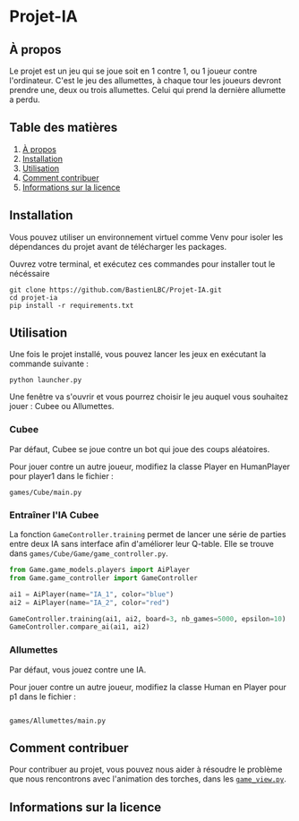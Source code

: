 # Projet-IA

## À propos

Le projet est un jeu qui se joue soit en 1 contre 1, ou 1 joueur contre l'ordinateur. C'est le jeu des allumettes, à chaque tour les joueurs devront prendre une, deux ou trois allumettes. Celui qui prend la dernière allumette a perdu. 

## Table des matières

1. [À propos](#à-propos)
2. [Installation](#installation)
3. [Utilisation](#utilisation)
4. [Comment contribuer](#comment-contribuer)
5. [Informations sur la licence](#informations-sur-la-licence)

## Installation
Vous pouvez utiliser un environnement virtuel comme Venv pour isoler les dépendances du projet avant de télécharger les packages.  

Ouvrez votre terminal, et exécutez ces commandes pour installer tout le nécéssaire
```
git clone https://github.com/BastienLBC/Projet-IA.git
cd projet-ia
pip install -r requirements.txt
```

## Utilisation 
Une fois le projet installé, vous pouvez lancer les jeux en exécutant la commande suivante :
```
python launcher.py
```

Une fenêtre va s'ouvrir et vous pourrez choisir le jeu auquel vous souhaitez jouer : Cubee ou Allumettes.

### Cubee

Par défaut, Cubee se joue contre un bot qui joue des coups aléatoires.

Pour jouer contre un autre joueur, modifiez la classe Player en HumanPlayer pour player1 dans le fichier :

```
games/Cube/main.py
```

### Entraîner l'IA Cubee

La fonction `GameController.training` permet de lancer une série de parties entre deux IA sans interface afin d'améliorer leur Q-table. Elle se trouve dans `games/Cube/Game/game_controller.py`.

```python
from Game.game_models.players import AiPlayer
from Game.game_controller import GameController

ai1 = AiPlayer(name="IA_1", color="blue")
ai2 = AiPlayer(name="IA_2", color="red")

GameController.training(ai1, ai2, board=3, nb_games=5000, epsilon=10)
GameController.compare_ai(ai1, ai2)
```
### Allumettes

Par défaut, vous jouez contre une IA.

Pour jouer contre un autre joueur, modifiez la classe Human en Player pour p1 dans le fichier :
```

games/Allumettes/main.py
```

## Comment contribuer 
Pour contribuer au projet, vous pouvez nous aider à résoudre le problème que nous rencontrons avec l'animation des torches, dans les [`game_view.py`](./games/torches/Game/game_view.py).

## Informations sur la licence
